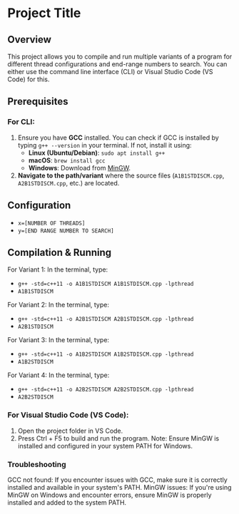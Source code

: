 # Project Title

## Overview
This project allows you to compile and run multiple variants of a program for different thread configurations and end-range numbers to search. You can either use the command line interface (CLI) or Visual Studio Code (VS Code) for this.

## Prerequisites

### For CLI:
1. Ensure you have **GCC** installed. You can check if GCC is installed by typing `g++ --version` in your terminal. If not, install it using:
   - **Linux (Ubuntu/Debian)**: `sudo apt install g++`
   - **macOS**: `brew install gcc`
   - **Windows**: Download from [MinGW](https://sourceforge.net/projects/mingw/).
2. **Navigate to the path/variant** where the source files (`A1B1STDISCM.cpp`, `A2B1STDISCM.cpp`, etc.) are located.

## Configuration

- `x=[NUMBER OF THREADS]`
- `y=[END RANGE NUMBER TO SEARCH]`


## Compilation & Running
For Variant 1:
In the terminal, type:
- `g++ -std=c++11 -o A1B1STDISCM A1B1STDISCM.cpp -lpthread`
- `A1B1STDISCM`

For Variant 2:
In the terminal, type:
- `g++ -std=c++11 -o A2B1STDISCM A2B1STDISCM.cpp -lpthread`
- `A2B1STDISCM`

For Variant 3:
In the terminal, type:
- `g++ -std=c++11 -o A1B2STDISCM A1B2STDISCM.cpp -lpthread`
- `A1B2STDISCM`

For Variant 4:
In the terminal, type:
- `g++ -std=c++11 -o A2B2STDISCM A2B2STDISCM.cpp -lpthread`
- `A2B2STDISCM`

### For Visual Studio Code (VS Code):
1. Open the project folder in VS Code.
2. Press Ctrl + F5 to build and run the program.
Note: Ensure MinGW is installed and configured in your system PATH for Windows.

### Troubleshooting
GCC not found: If you encounter issues with GCC, make sure it is correctly installed and available in your system's PATH.
MinGW issues: If you're using MinGW on Windows and encounter errors, ensure MinGW is properly installed and added to the system PATH.
